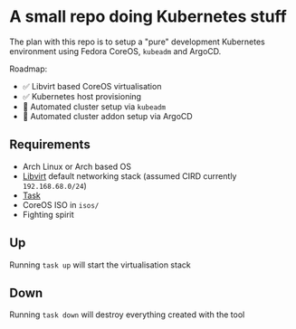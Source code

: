 # A small repo doing Kubernetes stuff

The plan with this repo is to setup a "pure" development Kubernetes environment using Fedora CoreOS, `kubeadm` and ArgoCD.

Roadmap:

 - ✅ Libvirt based CoreOS virtualisation
 - ✅ Kubernetes host provisioning
 - 🚧 Automated cluster setup via `kubeadm`
 - 🚧 Automated cluster addon setup via ArgoCD

## Requirements

- Arch Linux or Arch based OS
- [Libvirt](https://libvirt.org/) default networking stack (assumed CIRD currently `192.168.68.0/24`)
- [Task](https://taskfile.dev/)
- CoreOS ISO in `isos/`
- Fighting spirit

## Up

Running `task up` will start the virtualisation stack

## Down

Running `task down` will destroy everything created with the tool
